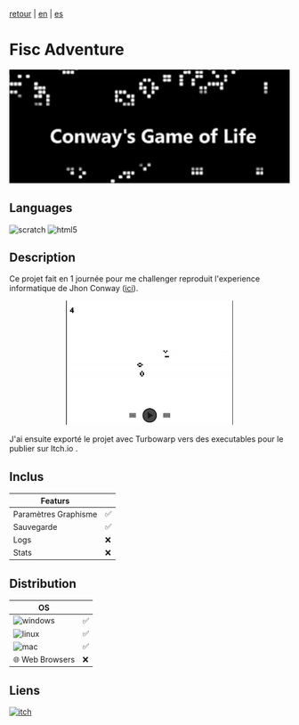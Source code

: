 [retour](README.md) | [en](translation/en/game-of-life.md) | [es](translation/es/game-of-life.md)
  
# Fisc Adventure

<p align="center">
  <img src="/image/game-of-life-logo.png" width="600" alt="Game of life logo">
</p>

## Languages

<img alt="scratch" src="https://img.shields.io/badge/Scratch-FF6F00?style=for-the-badge&logo=Scratch&logoColor=white"/> <img alt="html5" src="https://img.shields.io/badge/HTML5-E34F26?style=for-the-badge&logo=html5&logoColor=white"/>

## Description
Ce projet fait en 1 journée pour me challenger reproduit l'experience informatique de Jhon Conway ([ici](https://fr.wikipedia.org/wiki/Jeu_de_la_vie)).

<p align="center">
  <img src="/image/game-of-life-main-page.png" width="300" alt="game-of-life-main-page">
</p>

J'ai ensuite exporté le projet avec Turbowarp vers des executables pour le publier sur Itch.io .    


## Inclus

| Featurs | |
|---------------|---------------|
| Paramètres Graphisme | ✅ |
| Sauvegarde | ✅ |
| Logs | ❌ |
| Stats | ❌ |

## Distribution

| OS | |
|---------------|---------------|
| <img alt="windows" src="https://img.shields.io/badge/Windows-0078D6?style=for-the-badge&logo=windows&logoColor=white"/> | ✅ |
| <img alt="linux" src="https://img.shields.io/badge/Linux-FCC624?style=for-the-badge&logo=linux&logoColor=black"/> | ✅ |
| <img alt="mac" src="https://img.shields.io/badge/mac%20os-000000?style=for-the-badge&logo=apple&logoColor=white"/> | ✅ |
| 🌐 Web Browsers | ❌ |


## Liens

<a target="_blank" href="https://tomyo.itch.io/conways-game-of-life">
      <img alt="itch" src="https://img.shields.io/badge/Itch.io-FA5C5C?style=for-the-badge&logo=itchdotio&logoColor=white">
</a>
